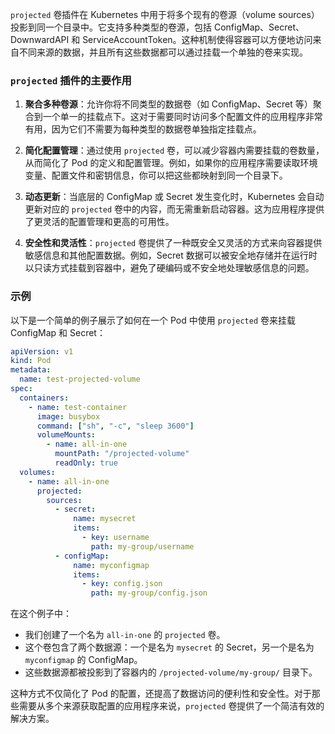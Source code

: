 `projected` 卷插件在 Kubernetes 中用于将多个现有的卷源（volume sources）投影到同一个目录中。它支持多种类型的卷源，包括 ConfigMap、Secret、DownwardAPI 和 ServiceAccountToken。这种机制使得容器可以方便地访问来自不同来源的数据，并且所有这些数据都可以通过挂载一个单独的卷来实现。

### `projected` 插件的主要作用

1. **聚合多种卷源**：允许你将不同类型的数据卷（如 ConfigMap、Secret 等）聚合到一个单一的挂载点下。这对于需要同时访问多个配置文件的应用程序非常有用，因为它们不需要为每种类型的数据卷单独指定挂载点。

2. **简化配置管理**：通过使用 `projected` 卷，可以减少容器内需要挂载的卷数量，从而简化了 Pod 的定义和配置管理。例如，如果你的应用程序需要读取环境变量、配置文件和密钥信息，你可以把这些都映射到同一个目录下。

3. **动态更新**：当底层的 ConfigMap 或 Secret 发生变化时，Kubernetes 会自动更新对应的 `projected` 卷中的内容，而无需重新启动容器。这为应用程序提供了更灵活的配置管理和更高的可用性。

4. **安全性和灵活性**：`projected` 卷提供了一种既安全又灵活的方式来向容器提供敏感信息和其他配置数据。例如，Secret 数据可以被安全地存储并在运行时以只读方式挂载到容器中，避免了硬编码或不安全地处理敏感信息的问题。

### 示例

以下是一个简单的例子展示了如何在一个 Pod 中使用 `projected` 卷来挂载 ConfigMap 和 Secret：

```yaml
apiVersion: v1
kind: Pod
metadata:
  name: test-projected-volume
spec:
  containers:
    - name: test-container
      image: busybox
      command: ["sh", "-c", "sleep 3600"]
      volumeMounts:
        - name: all-in-one
          mountPath: "/projected-volume"
          readOnly: true
  volumes:
    - name: all-in-one
      projected:
        sources:
          - secret:
              name: mysecret
              items:
                - key: username
                  path: my-group/username
          - configMap:
              name: myconfigmap
              items:
                - key: config.json
                  path: my-group/config.json
```

在这个例子中：
- 我们创建了一个名为 `all-in-one` 的 `projected` 卷。
- 这个卷包含了两个数据源：一个是名为 `mysecret` 的 Secret，另一个是名为 `myconfigmap` 的 ConfigMap。
- 这些数据源都被投影到了容器内的 `/projected-volume/my-group/` 目录下。

这种方式不仅简化了 Pod 的配置，还提高了数据访问的便利性和安全性。对于那些需要从多个来源获取配置的应用程序来说，`projected` 卷提供了一个简洁有效的解决方案。